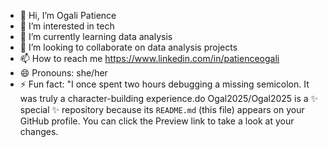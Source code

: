 - 👋 Hi, I’m Ogali Patience
- 👀 I’m interested in tech
- 🌱 I’m currently learning data analysis
- 💞️ I’m looking to collaborate on data analysis projects
- 📫 How to reach me https://www.linkedin.com/in/patienceogali
- 😄 Pronouns: she/her
- ⚡ Fun fact: "I once spent two hours debugging  a missing semicolon. It was truly a character-building experience.do
Ogal2025/Ogal2025 is a ✨ special ✨ repository because its `README.md` (this file) appears on your GitHub profile.
You can click the Preview link to take a look at your changes.
